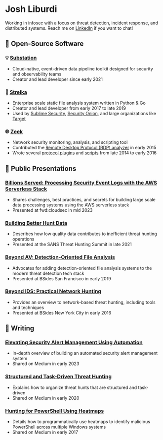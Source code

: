 # Josh Liburdi

Working in infosec with a focus on threat detection, incident response, and distributed systems. Reach me on [LinkedIn](https://www.linkedin.com/in/joshliburdi/) if you want to chat!

## 📑 Open-Source Software
### 💡 [Substation](https://github.com/brexhq/substation)
- Cloud-native, event-driven data pipeline toolkit designed for security and observability teams
- Creator and lead developer since early 2021

### 📂 [Strelka](https://github.com/target/strelka)
- Enterprise scale static file analysis system written in Python & Go
- Creator and lead developer from early 2017 to late 2019
- Used by [Sublime Security](https://sublimesecurity.com/), [Security Onion](https://securityonionsolutions.com/software), and large organizations like [Target](https://target.com)

### 🌐 [Zeek](https://github.com/zeek/zeek)
- Network security monitoring, analysis, and scripting tool
- Contributed the [Remote Desktop Protocol (RDP) analyzer](https://github.com/zeek/zeek/tree/master/src/analyzer/protocol/rdp) in early 2015
- Wrote several [protocol plugins](https://github.com/jshlbrd/bro-plugins) and [scripts](https://github.com/CrowdStrike/cs-bro) from late 2014 to early 2016

## 📢 Public Presentations
### [Billions Served: Processing Security Event Logs with the AWS Serverless Stack](https://youtu.be/x2l-GCFGOcs?si=tVAs46gaNql0_vHj)
- Shares challenges, best practices, and secrets for building large scale data processing systems using the AWS serverless stack
- Presented at fwd:cloudsec in mid 2023

### [Building Better Hunt Data](https://www.youtube.com/watch?v=4A8JLV5a2Dw) 
- Describes how low quality data contributes to inefficient threat hunting operations
- Presented at the SANS Threat Hunting Summit in late 2021

### [Beyond AV: Detection-Oriented File Analysis](https://youtu.be/j-wjXUs8k1M)
- Advocates for adding detection-oriented file analysis systems to the modern threat detection tech stack
- Presented at BSides San Francisco in early 2019

### [Beyond IDS: Practical Network Hunting](https://speakerdeck.com/jshlbrd/beyond-ids-practical-network-hunting)
- Provides an overview to network-based threat hunting, including tools and techniques
- Presented at BSides New York City in early 2016

## 📝 Writing
### [Elevating Security Alert Management Using Automation](https://medium.com/brexeng/elevating-security-alert-management-using-automation-828004ad596c)
- In-depth overview of building an automated security alert management system
- Shared on Medium in early 2023

### [Structured and Task-Driven Threat Hunting](https://medium.com/@jshlbrd/structured-task-driven-threat-hunting-e8941cbeaa49)
- Explains how to organize threat hunts that are structured and task-driven
- Shared on Medium in early 2020

### [Hunting for PowerShell Using Heatmaps](https://medium.com/@jshlbrd/hunting-for-powershell-using-heatmaps-69b70151fa5d)
- Details how to programmatically use heatmaps to identify malicious PowerShell across multiple Windows systems
- Shared on Medium in early 2017
